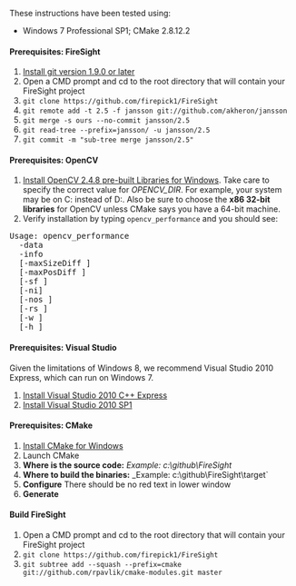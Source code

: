 These instructions have been tested using:
* Windows 7 Professional SP1; CMake 2.8.12.2

#### Prerequisites: FireSight
1. [Install git version 1.9.0 or later](http://git-scm.com/download/win)
1. Open a CMD prompt and cd to the root directory that will contain your FireSight project
1. `git clone https://github.com/firepick1/FireSight`
1. `git remote add -t 2.5 -f jansson git://github.com/akheron/jansson`
1. `git merge -s ours --no-commit jansson/2.5`
1. `git read-tree --prefix=jansson/ -u jansson/2.5`
1. `git commit -m "sub-tree merge jansson/2.5"`

#### Prerequisites: OpenCV
1. [Install OpenCV 2.4.8 pre-built Libraries for Windows](http://docs.opencv.org/doc/tutorials/introduction/windows_install/windows_install.html). Take care to specify the correct value for _OPENCV_DIR_. For example, your system may be on C: instead of D:. Also be sure to choose the **x86 32-bit libraries** for OpenCV unless CMake says you have a 64-bit machine.
1. Verify installation by typing `opencv_performance` and you should see:
<pre>
Usage: opencv_performance
  -data <classifier_directory_name>
  -info <collection_file_name>
  [-maxSizeDiff <max_size_difference = 1.500000>]
  [-maxPosDiff <max_position_difference = 0.300000>]
  [-sf <scale_factor = 1.200000>]
  [-ni]
  [-nos <number_of_stages = -1>]
  [-rs <roc_size = 40>]
  [-w <sample_width = 24>]
  [-h <sample_height = 24>]
</pre>

#### Prerequisites: Visual Studio
Given the limitations of Windows 8, we recommend Visual Studio 2010 Express, which can run on Windows 7.
1. [Install Visual Studio 2010 C++ Express](http://www.visualstudio.com/en-us/downloads/download-visual-studio-vs#DownloadFamilies_4)
1. [Install Visual Studio 2010 SP1](http://www.microsoft.com/en-us/download/details.aspx?id=23691)

#### Prerequisites: CMake
1. [Install CMake for Windows](http://www.cmake.org/cmake/resources/software.html)
1. Launch CMake
1. **Where is the source code:** _Example: c:\github\FireSight_
1. **Where to build the binaries:** _Example: c:\github\FireSight\target`
1. **Configure** There should be no red text in lower window
1. **Generate**

#### Build FireSight
1. Open a CMD prompt and cd to the root directory that will contain your FireSight project
1. `git clone https://github.com/firepick1/FireSight`
1. `git subtree add --squash --prefix=cmake git://github.com/rpavlik/cmake-modules.git master`
